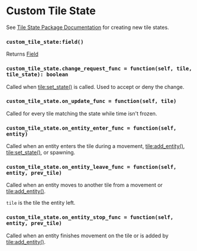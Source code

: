 # Custom Tile State

See [Tile State Package Documentation](/client/packages#tile-states) for creating new tile states.

### `custom_tile_state:field()`

Returns [Field](/client/lua-api/field-api/field)

### `custom_tile_state.change_request_func = function(self, tile, tile_state): boolean`

Called when [tile:set_state()](/client/lua-api/field-api/tile#tileset_statetile_state) is called. Used to accept or deny the change.

### `custom_tile_state.on_update_func = function(self, tile)`

Called for every tile matching the state while time isn't frozen.

### `custom_tile_state.on_entity_enter_func = function(self, entity)`

Called when an entity enters the tile during a movement, [tile:add_entity()](/client/lua-api/field-api/tile#tileadd_entityentity), [tile:set_state()](/client/lua-api/field-api/tile#tileset_statetile_state), or spawning.

### `custom_tile_state.on_entity_leave_func = function(self, entity, prev_tile)`

Called when an entity moves to another tile from a movement or [tile:add_entity()](/client/lua-api/field-api/tile#tileadd_entityentity).

`tile` is the tile the entity left.

### `custom_tile_state.on_entity_stop_func = function(self, entity, prev_tile)`

Called when an entity finishes movement on the tile or is added by [tile:add_entity()](/client/lua-api/field-api/tile#tileadd_entityentity).
